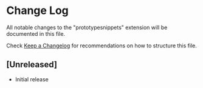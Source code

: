 # Change Log
All notable changes to the "prototypesnippets" extension will be documented in this file.

Check [Keep a Changelog](http://keepachangelog.com/) for recommendations on how to structure this file.

## [Unreleased]
- Initial release